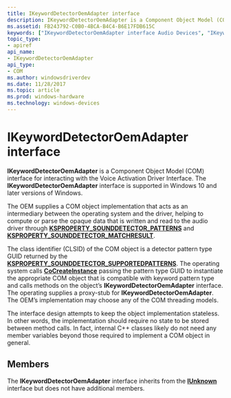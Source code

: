 ```yaml
---
title: IKeywordDetectorOemAdapter interface
description: IKeywordDetectorOemAdapter is a Component Object Model (COM) interface for interacting with the Voice Activation Driver Interface. The IKeywordDetectorOemAdapter interface is supported in Windows 10 and later versions of Windows.
ms.assetid: FB243792-C0B0-4BCA-B4C4-B6E17FDB615C
keywords: ["IKeywordDetectorOemAdapter interface Audio Devices", "IKeywordDetectorOemAdapter interface Audio Devices , described"]
topic_type:
- apiref
api_name:
- IKeywordDetectorOemAdapter
api_type:
- COM
ms.author: windowsdriverdev
ms.date: 11/28/2017
ms.topic: article
ms.prod: windows-hardware
ms.technology: windows-devices
---
```


# IKeywordDetectorOemAdapter interface


**IKeywordDetectorOemAdapter** is a Component Object Model (COM) interface for interacting with the Voice Activation Driver Interface. The **IKeywordDetectorOemAdapter** interface is supported in Windows 10 and later versions of Windows.

The OEM supplies a COM object implementation that acts as an intermediary between the operating system and the driver, helping to compute or parse the opaque data that is written and read to the audio driver through [**KSPROPERTY\_SOUNDDETECTOR\_PATTERNS**](ksproperty-sounddetector-patterns.md) and [**KSPROPERTY\_SOUNDDETECTOR\_MATCHRESULT**](ksproperty-sounddetector-matchresult.md).

The class identifier (CLSID) of the COM object is a detector pattern type GUID returned by the [**KSPROPERTY\_SOUNDDETECTOR\_SUPPORTEDPATTERNS**](ksproperty-sounddetector-supportedpatterns.md). The operating system calls [**CoCreateInstance**](https://msdn.microsoft.com/library/windows/desktop/ms686615) passing the pattern type GUID to instantiate the appropriate COM object that is compatible with keyword pattern type and calls methods on the object’s **IKeywordDetectorOemAdapter** interface. The operating supplies a proxy-stub for **IKeywordDetectorOemAdapter**. The OEM’s implementation may choose any of the COM threading models.

The interface design attempts to keep the object implementation stateless. In other words, the implementation should require no state to be stored between method calls. In fact, internal C++ classes likely do not need any member variables beyond those required to implement a COM object in general.

Members
-------

The **IKeywordDetectorOemAdapter** interface inherits from the [**IUnknown**](https://msdn.microsoft.com/library/windows/desktop/ms680509) interface but does not have additional members.

 

 





